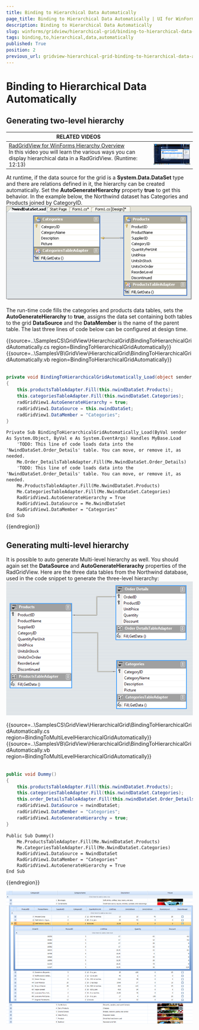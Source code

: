 ```yaml
---
title: Binding to Hierarchical Data Automatically
page_title: Binding to Hierarchical Data Automatically | UI for WinForms Documentation
description: Binding to Hierarchical Data Automatically
slug: winforms/gridview/hierarchical-grid/binding-to-hierarchical-data-automatically
tags: binding,to,hierarchical,data,automatically
published: True
position: 2
previous_url: gridview-hierarchical-grid-binding-to-hierarchical-data-automatically
---
```


# Binding to Hierarchical Data Automatically



## Generating two-level hierarchy


| RELATED VIDEOS |  |
| ------ | ------ |
|[RadGridView for WinForms Hierarchy Overview](http://tv.telerik.com//watch/winforms/radgrid/radgridview-winforms-hierarchy-overview)<br>In this video you will learn the various ways you can display hierarchical data in a RadGridView. (Runtime: 12:13)|![gridview-hierarchical-grid-binding-to-hierarchical-data 001](images/gridview-hierarchical-grid-binding-to-hierarchical-data001.png)|

At runtime, if the data source for the grid is a __System.Data.DataSet__ type and there are relations defined in it, the hierarchy can be created automatically. Set the	__AutoGenerateHierarchy__ property	__true__ to get this behavior. In the example below, the Northwind dataset has Categories and Products joined by CategoryID.<br>![gridview-hierarchical-grid-binding-to-hierarchical-data-automatically 004](images/gridview-hierarchical-grid-binding-to-hierarchical-data-automatically004.png)

The run-time code fills the categories and products data tables, sets the __AutoGenerateHierarchy__ to __true__, assigns the data set containing both tables to the grid __DataSource__ and the __DataMember__ is the name of the parent table. The last three lines of code below can be configured at design time.

{{source=..\SamplesCS\GridView\HierarchicalGrid\BindingToHierarchicalGridAutomatically.cs region=BindingToHierarchicalGridAutomatically}} 
{{source=..\SamplesVB\GridView\HierarchicalGrid\BindingToHierarchicalGridAutomatically.vb region=BindingToHierarchicalGridAutomatically}} 

````C#
        
private void BindingToHierarchicalGridAutomatically_Load(object sender, EventArgs e)
{
    this.productsTableAdapter.Fill(this.nwindDataSet.Products);
    this.categoriesTableAdapter.Fill(this.nwindDataSet.Categories);
    radGridView1.AutoGenerateHierarchy = true;
    radGridView1.DataSource = this.nwindDataSet;
    radGridView1.DataMember = "Categories";
}

````
````VB.NET
Private Sub BindingToHierarchicalGridAutomatically_Load(ByVal sender As System.Object, ByVal e As System.EventArgs) Handles MyBase.Load
    'TODO: This line of code loads data into the 'NwindDataSet.Order_Details' table. You can move, or remove it, as needed.
    Me.Order_DetailsTableAdapter.Fill(Me.NwindDataSet.Order_Details)
    'TODO: This line of code loads data into the 'NwindDataSet.Order_Details' table. You can move, or remove it, as needed.
    Me.ProductsTableAdapter.Fill(Me.NwindDataSet.Products)
    Me.CategoriesTableAdapter.Fill(Me.NwindDataSet.Categories)
    RadGridView1.AutoGenerateHierarchy = True
    RadGridView1.DataSource = Me.NwindDataSet
    RadGridView1.DataMember = "Categories"
End Sub

````

{{endregion}} 

## Generating multi-level hierarchy

It is possible to auto generate Multi-level hierarchy as well. You should again set the __DataSource__ and __AutoGenerateHierarachy__ properties of the RadGridView. Here are the three data tables from the Northwind database, used in the code snippet to generate the three-level hierarchy:<br>![gridview-hierarchical-grid-binding-to-hierarchical-data-automatically 002](images/gridview-hierarchical-grid-binding-to-hierarchical-data-automatically002.png)

{{source=..\SamplesCS\GridView\HierarchicalGrid\BindingToHierarchicalGridAutomatically.cs region=BindingToMultiLevelHierarchicalGridAutomatically}} 
{{source=..\SamplesVB\GridView\HierarchicalGrid\BindingToHierarchicalGridAutomatically.vb region=BindingToMultiLevelHierarchicalGridAutomatically}} 

````C#
        
public void Dummy()
{ 
    this.productsTableAdapter.Fill(this.nwindDataSet.Products);
    this.categoriesTableAdapter.Fill(this.nwindDataSet.Categories);
    this.order_DetailsTableAdapter.Fill(this.nwindDataSet.Order_Details);
    radGridView1.DataSource = nwindDataSet;
    radGridView1.DataMember = "Categories";
    radGridView1.AutoGenerateHierarchy = true;
}

````
````VB.NET
Public Sub Dummy()
    Me.ProductsTableAdapter.Fill(Me.NwindDataSet.Products)
    Me.CategoriesTableAdapter.Fill(Me.NwindDataSet.Categories)
    RadGridView1.DataSource = NwindDataSet
    RadGridView1.DataMember = "Categories"
    RadGridView1.AutoGenerateHierarchy = True
End Sub

````

{{endregion}} 

![gridview-hierarchical-grid-binding-to-hierarchical-data-automatically 003](images/gridview-hierarchical-grid-binding-to-hierarchical-data-automatically003.png)
